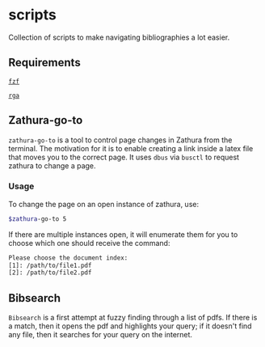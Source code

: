 # scripts

Collection of scripts to make navigating bibliographies a lot easier.

## Requirements

[`fzf`](https://github.com/junegunn/fzf/)

[`rga`](https://github.com/phiresky/ripgrep-all)

## Zathura-go-to

`zathura-go-to` is a tool to control page changes in Zathura from the terminal.
The motivation for it is to enable creating a link inside a latex file that moves you to the correct page.
It uses `dbus` via `busctl` to request zathura to change a page. 

### Usage
To change the page on an open instance of zathura, use:
```bash
$zathura-go-to 5
```
If there are multiple instances open, it will enumerate them for you to choose which one should receive the command:
```bash
Please choose the document index:
[1]: /path/to/file1.pdf
[2]: /path/to/file2.pdf
```

## Bibsearch
`Bibsearch` is a first attempt at fuzzy finding through a list of pdfs. If there is a match, then it opens the pdf and highlights your query; if it doesn't find any file, then it searches for your query on the internet.
